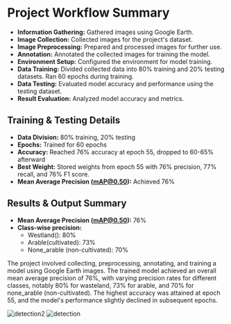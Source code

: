 
# Project Workflow Summary

- **Information Gathering:** Gathered images using Google Earth.
- **Image Collection:** Collected images for the project's dataset.
- **Image Preprocessing:** Prepared and processed images for further use.
- **Annotation:** Annotated the collected images for training the model.
- **Environment Setup:** Configured the environment for model training.
- **Data Training:** Divided collected data into 80% training and 20% testing datasets. Ran 60 epochs during training.
- **Data Testing:** Evaluated model accuracy and performance using the testing dataset.
- **Result Evaluation:** Analyzed model accuracy and metrics.

## Training & Testing Details

- **Data Division:** 80% training, 20% testing
- **Epochs:** Trained for 60 epochs
- **Accuracy:** Reached 76% accuracy at epoch 55, dropped to 60-65% afterward
- **Best Weight:** Stored weights from epoch 55 with 76% precision, 77% recall, and 76% F1 score.
- **Mean Average Precision (mAP@0.50):** Achieved 76%

## Results & Output Summary

- **Mean Average Precision (mAP@0.50):** 76%
- **Class-wise precision:**
  - Westland(): 80%
  - Arable(cultivated): 73%
  - None_arable (non-cultivated): 70%

The project involved collecting, preprocessing, annotating, and training a model using Google Earth images. The trained model achieved an overall mean average precision of 76%, with varying precision rates for different classes, notably 80% for wasteland, 73% for arable, and 70% for none_arable (non-cultivated). The highest accuracy was attained at epoch 55, and the model's performance slightly declined in subsequent epochs.

 ![detection2](https://github.com/sftSalman/Arable_land_and_nonarable_land_dectection_from_sataleite_images-/assets/33355278/b9e227fa-0b90-4839-a403-df6edecb89e4)
![detection](https://github.com/sftSalman/Arable_land_and_nonarable_land_dectection_from_sataleite_images-/assets/33355278/2b295cd7-ad35-4f60-852c-1f479d8ccdf4)



